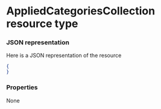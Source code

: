 # AppliedCategoriesCollection resource type



### JSON representation

Here is a JSON representation of the resource

<!-- {
  "blockType": "resource",
  "optionalProperties": [

  ],
  "@odata.type": "microsoft.graph.appliedcategoriescollection"
}-->

```json
{
}

```
### Properties
None

<!-- uuid: 8fcb5dbc-d5aa-4681-8e31-b001d5168d79
2015-10-25 14:57:30 UTC -->
<!-- {
  "type": "#page.annotation",
  "description": "AppliedCategoriesCollection resource",
  "keywords": "",
  "section": "documentation",
  "tocPath": ""
}-->